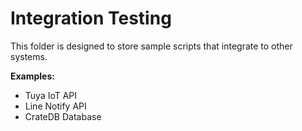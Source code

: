 # Integration Testing

This folder is designed to store sample scripts that integrate to other systems.

**Examples:**
- Tuya IoT API
- Line Notify API
- CrateDB Database
